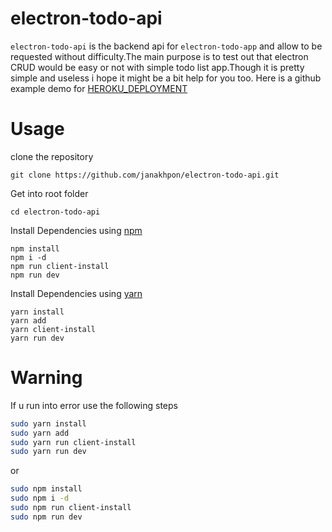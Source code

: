 # electron-todo-api
 `electron-todo-api` is the backend api for `electron-todo-app` and allow to be requested without difficulty.The main purpose is to test out that electron CRUD would be easy or not with simple todo list app.Though it is pretty simple and useless i hope it might be a bit help for you too. Here is a github example demo for [HEROKU_DEPLOYMENT](https://electron-todo-api.herokuapp.com/)



# Usage

clone the repository

    git clone https://github.com/janakhpon/electron-todo-api.git

Get into root folder

    cd electron-todo-api

Install Dependencies using [npm](https://www.npmjs.com/)

    npm install
    npm i -d
    npm run client-install
    npm run dev

Install Dependencies using [yarn](https://yarnpkg.com/en/)

    yarn install
    yarn add
    yarn client-install
    yarn run dev




# Warning
If u run into error use the following steps

```bash
sudo yarn install
sudo yarn add
sudo yarn run client-install
sudo yarn run dev
```
or

```bash
sudo npm install
sudo npm i -d
sudo npm run client-install
sudo npm run dev
```
